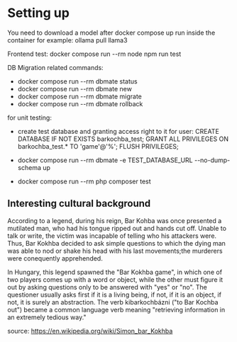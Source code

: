 # Setting up

You need to download a model after docker compose up
run inside the container for example: ollama pull llama3

Frontend test: docker compose run --rm node npm run test

DB Migration related commands:

- docker compose run --rm dbmate status
- docker compose run --rm dbmate new <name>
- docker compose run --rm dbmate migrate
- docker compose run --rm dbmate rollback

for unit testing:

- create test database and granting access right to it for user:
  CREATE DATABASE IF NOT EXISTS barkochba_test;
  GRANT ALL PRIVILEGES ON barkochba_test.\* TO 'game'@'%';
  FLUSH PRIVILEGES;

- docker compose run --rm dbmate -e TEST_DATABASE_URL --no-dump-schema up
- docker compose run --rm php composer test

## Interesting cultural background

According to a legend, during his reign, Bar Kohba was once presented a mutilated man, who had his tongue ripped out and hands cut off. Unable to talk or write, the victim was incapable of telling who his attackers were. Thus, Bar Kokhba decided to ask simple questions to which the dying man was able to nod or shake his head with his last movements;the murderers were conequently apprehended.

In Hungary, this legend spawned the "Bar Kokhba game", in which one of two players comes up with a word or object, while the other must figure it out by asking questions only to be answered with "yes" or "no". The questioner usually asks first if it is a living being, if not, if it is an object, if not, it is surely an abstraction. The verb kibarkochbázni ("to Bar Kochba out") became a common language verb meaning "retrieving information in an extremely tedious way."

source: https://en.wikipedia.org/wiki/Simon_bar_Kokhba
